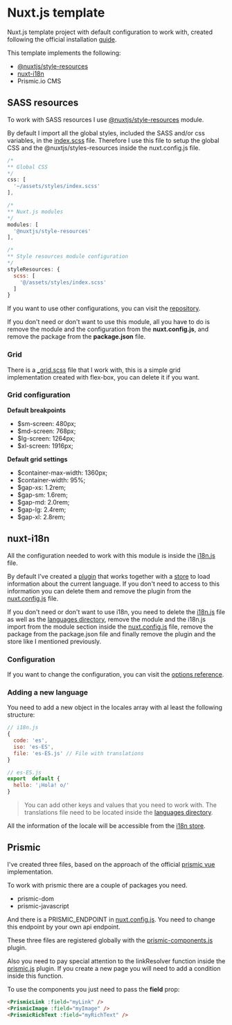 # Nuxt.js template
Nuxt.js template project with default configuration to work with, created following the official installation [guide](https://nuxtjs.org/guide/installation).

This template implements the following:
 - [@nuxtjs/style-resources](https://www.npmjs.com/package/@nuxtjs/style-resources)
 - [nuxt-i18n](https://nuxt-community.github.io/nuxt-i18n/options-reference.html)
 - Prismic.io CMS

## SASS resources
To work with SASS resources I use [@nuxtjs/style-resources](https://www.npmjs.com/package/@nuxtjs/style-resources) module.

By default I import all the global styles, included the SASS and/or css variables, in the [index.scss](app/assets/styles/index.scss) file.  Therefore I use this file to setup the global CSS and the @nuxtjs/styles-resources inside the nuxt.config.js file.
``` javascript
/*
** Global CSS
*/
css: [
  '~/assets/styles/index.scss'
],

/*
** Nuxt.js modules
*/
modules: [
  '@nuxtjs/style-resources'
],

/*
** Style resources module configuration
*/
styleResources: {
  scss: [
    '@/assets/styles/index.scss'
  ]
}
```
If you want to use other configurations, you can visit the [repository](https://github.com/nuxt-community/style-resources-module#readme).

If you don't need or don't want to use this module, all you have to do is remove the module and the configuration from the **nuxt.config.js**, and remove the package from the **package.json** file.

### Grid
There is a [_grid.scss](app/assets/styles/_grid.scss) file that I work with, this is a simple grid implementation created with flex-box, you can delete it if you want.

### Grid configuration
**Default breakpoints**
 - $sm-screen: 480px; 
 - $md-screen: 768px; 
 - $lg-screen: 1264px; 
 - $xl-screen: 1916px;

**Default grid settings**
 - $container-max-width: 1360px;
 - $container-width: 95%;
 - $gap-xs: 1.2rem;
 - $gap-sm: 1.6rem;
 - $gap-md: 2.0rem;
 - $gap-lg: 2.4rem;
 - $gap-xl: 2.8rem;

## nuxt-i18n
All the configuration needed to work with this module is inside the [i18n.js](i18n.js) file.

By default I've created a [plugin](app/plugins/i18n.js) that works together with a [store](app/store/i18n.js) to load information about the current language. If you don't need to access to this information you can delete them and remove the plugin from the [nuxt.config.js](nuxt.config.js) file.

If you don't need or don't want to use i18n, you need to delete the [i18n.js](i18n.js) file as well as the [languages directory](app/languages), remove the module and the i18n.js import from the module section inside the [nuxt.config.js](nuxt.config.js) file, remove the package from the package.json file and finally remove the plugin and the store like I mentioned previously.

### Configuration
If you want to change the configuration, you can visit the [options reference](https://nuxt-community.github.io/nuxt-i18n/options-reference.html).

### Adding a new language
You need to add a new object in the locales array with al least the following structure:
``` javascript
// i18n.js
{
  code: 'es',
  iso: 'es-ES',
  file: 'es-ES.js' // File with translations
}
```
``` javascript
// es-ES.js
export  default {
  hello: '¡Hola! o/'
}
```
> You can add other keys and values that you need to work with.
> The translations file need to be located inside the [languages directory](app/languages).

All the information of the locale will be accessible from the [i18n store](app/store/i18n.js).

## Prismic
I've created three files, based on the approach of the official [prismic vue](https://github.com/prismicio/prismic-vue) implementation.

To work with prismic there are a couple of packages you need.
 - prismic-dom
 - prismic-javascript

And there is a PRISMIC_ENDPOINT in [nuxt.config.js](nuxt.config.js). You need to change this endpoint by your own api endpoint.

These three files are registered globally with the [prismic-components.js](app/plugins/prismic-components.js) plugin.

Also you need to pay special attention to the linkResolver function inside the [prismic.js](app/plugin/prismic.js) plugin. If you create a new page you will need to add a condition inside this function.

To use the components you just need to pass the **field** prop:
``` html
<PrismicLink :field="myLink" />
<PrismicImage :field="myImage" />
<PrismicRichText :field="myRichText" />
```

